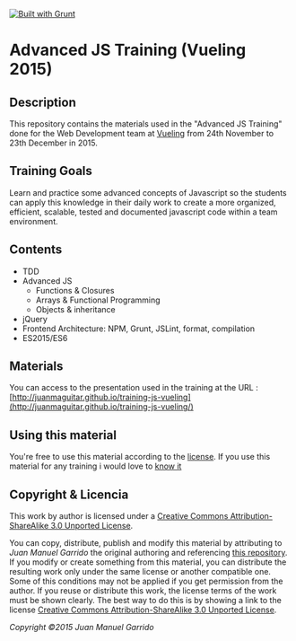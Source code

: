 [![Built with Grunt](https://cdn.gruntjs.com/builtwith.png)](http://gruntjs.com/)

# Advanced JS Training (Vueling 2015) #

## Description ##

This repository contains the materials used in the "Advanced JS Training" done for the Web Development team at [Vueling](http://www.vueling.com/en) from 24th November to 23th December in 2015.

## Training Goals ##

Learn and practice some advanced concepts of Javascript so the students can apply this knowledge in their daily work to create a more organized, efficient, scalable, tested and documented javascript code within a team environment.

## Contents ##

- TDD
- Advanced JS
    + Functions & Closures
    + Arrays & Functional Programming
    + Objects & inheritance
- jQuery
- Frontend Architecture: NPM, Grunt, JSLint, format, compilation
- ES2015/ES6

## Materials ##

You can access to the presentation used in the training at the URL : [http://juanmaguitar.github.io/training-js-vueling](http://juanmaguitar.github.io/training-js-vueling/)

## Using this material ##

You're free to use this material according to the [license](http://creativecommons.org/licenses/by-sa/3.0/deed.en). 
If you use this material for any training i would love to [know it](<mailto:JuanMa.Garrido@gmail.com>)

## Copyright & Licencia ##

This work by author is licensed under a [Creative Commons Attribution-ShareAlike 3.0 Unported License](http://creativecommons.org/licenses/by-sa/3.0/deed.en_US).

You can copy, distribute, publish and modify this material by attributing to _Juan Manuel Garrido_ the original authoring and referencing [this repository](https://github.com/juanmaguitar/training-js-vueling). If you modify or create something from this material, you can distribute the resulting work only under the same license or another compatible one. Some of this conditions may not be applied if you get permission from the author.  If you reuse or distribute this work, the license terms of the work must be shown clearly. The best way to do this is by showing a link to the license [Creative Commons Attribution-ShareAlike 3.0 Unported License](http://creativecommons.org/licenses/by-sa/3.0/deed.en_US). 

_Copyright &copy;2015 Juan Manuel Garrido_
